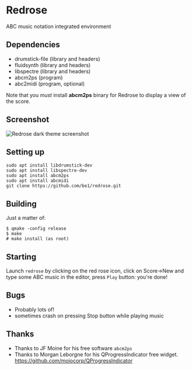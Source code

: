 # Redrose
ABC music notation integrated environment

## Dependencies
- drumstick-file (library and headers)
- fluidsynth (library and headers)
- libspectre (library and headers)
- abcm2ps (program)
- abc2midi (program, optional)

Note that you *must* install **abcm2ps** binary for Redrose to display a view of the score.

## Screenshot
![Redrose dark theme screenshot](http://brouits.free.fr/redrose/redrose.png)

## Setting up
```
sudo apt install libdrumstick-dev
sudo apt install libspectre-dev
sudo apt install abcm2ps
sudo apt install abcmidi
git clone https://github.com/be1/redrose.git
```
## Building
Just a matter of:
```
$ qmake -config release
$ make
# make install (as root)
```

## Starting
Launch `redrose` by clicking on the red rose icon, click on Score->New and type some ABC music in the editor, press `Play` button: you're done!

## Bugs
- Probably lots of!
- sometimes crash on pressing Stop button while playing music

## Thanks
- Thanks to JF Moine for his free software `abcm2ps`
- Thanks to Morgan Leborgne for his QProgressIndicator free widget. https://github.com/mojocorp/QProgressIndicator

